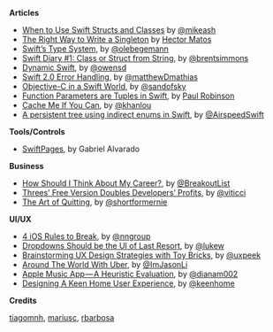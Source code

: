 **Articles**

* [When to Use Swift Structs and Classes](https://mikeash.com/pyblog/friday-qa-2015-07-17-when-to-use-swift-structs-and-classes.html) by [@mikeash](https://twitter.com/mikeash)
* [The Right Way to Write a Singleton](http://krakendev.io/blog/the-right-way-to-write-a-singleton) by [Hector Matos](https://twitter.com/allonsykraken)
* [Swift’s Type System](http://oleb.net/blog/2015/07/swift-type-system/), by [@olebegemann](https://twitter.com/olebegemann)
* [Swift Diary #1: Class or Struct from String](http://inessential.com/2015/07/20/swift_diary_1_class_or_struct_from_str), by [@brentsimmons](https://twitter.com/brentsimmons)
* [Dynamic Swift](http://owensd.io/2015/07/22/dynamic-swift.html), by [@owensd](https://twitter.com/owensd)
* [Swift 2.0 Error Handling](https://www.bignerdranch.com/blog/swift-2-error-handling/), by [@matthewDmathias](https://twitter.com/matthewDmathias)
* [Objective-C in a Swift World](https://medium.com/@sandofsky/objective-c-in-a-swift-world-650a7d685e94), by [@sandofsky](https://twitter.com/sandofsky)
* [Function Parameters are Tuples in Swift](http://www.paulrobinson.net/function-parameters-are-tuples-in-swift/), by [Paul Robinson](https://twitter.com/paulr)
* [Cache Me If You Can](http://khanlou.com/2015/07/cache-me-if-you-can/), by [@khanlou](https://twitter.com/khanlou)
* [A persistent tree using indirect enums in Swift](http://airspeedvelocity.net/2015/07/22/a-persistent-tree-using-indirect-enums-in-swift/), by [@AirspeedSwift](https://twitter.com/AirspeedSwift)

**Tools/Controls**

* [SwiftPages](https://github.com/GabrielAlva/SwiftPages), by Gabriel Alvarado

**Business**

* [How Should I Think About My Career?](http://www.breakoutcareers.com/), by [@BreakoutList](https://twitter.com/BreakoutList)
* [Threes’ Free Version Doubles Developers’ Profits](http://www.macstories.net/linked/threes-free-version-doubles-developers-profits/), by [@viticci](https://twitter.com/viticci)
* [The Art of Quitting](http://www.atlasobscura.com/articles/the-art-of-quitting), by [@shortformernie](https://twitter.com/shortformernie)

**UI/UX**

* [4 iOS Rules to Break](http://www.nngroup.com/articles/4-ios-rules-break/), by [@nngroup](https://twitter.com/nngroup)
* [Dropdowns Should be the UI of Last Resort](http://www.lukew.com/ff/entry.asp?1950), by [@lukew](https://twitter.com/lukew)
* [Brainstorming UX Design Strategies with Toy Bricks](https://medium.com/@Gokulrangarajan/brainstorming-ux-design-strategies-with-toy-bricks-seriously-yes-2ad6fc27872b), by [@uxpeek](https://twitter.com/uxpeek)
* [Around The World With Uber](https://medium.com/@ImJasonLi/around-the-world-with-uber-1246b0bb796d), by [@ImJasonLi](https://twitter.com/ImJasonLi)
* [Apple Music App — A Heuristic Evaluation](https://medium.com/@dianam002/apple-music-app-a-heuristic-evaluation-2203297ca6e1), by [@dianam002](https://twitter.com/dianam002)
* [Designing A Keen Home User Experience](https://medium.com/@KeenHome/designing-a-keen-home-user-experience-19eb48577828), by [@keenhome](https://twitter.com/keenhome)

**Credits**

[tiagomnh](https://github.com/tiagomnh), [mariusc](https://github.com/mariusc), [rbarbosa](https://github.com/rbarbosa)

